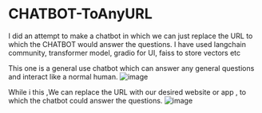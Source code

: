 # CHATBOT-ToAnyURL
I did an attempt to make a chatbot in which we can just replace the URL to which the CHATBOT would answer the questions. I have used langchain community, transformer model, gradio for UI, faiss to store vectors etc

This one is a general use chatbot which can answer any general questions and interact like a normal human.
![image](https://github.com/user-attachments/assets/a491bfe0-7c36-46a2-a5b9-83bd2e00abc0)










While i this ,We can replace the URL with our desired website or app , to which the chatbot could answer the questions. 
![image](https://github.com/user-attachments/assets/27cbdeb3-f5de-46a3-9dd0-0fd33f0b475f)

